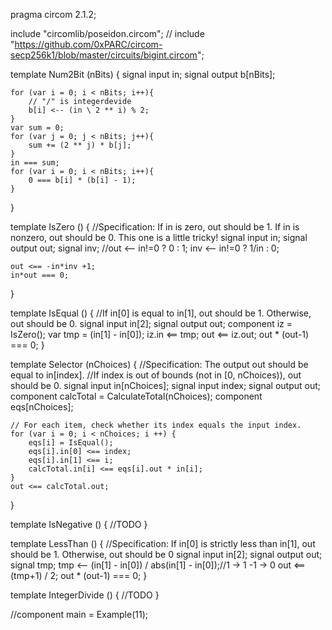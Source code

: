 pragma circom 2.1.2;

include "circomlib/poseidon.circom";
// include "https://github.com/0xPARC/circom-secp256k1/blob/master/circuits/bigint.circom";

template Num2Bit (nBits) {
    signal input in;
    signal output b[nBits];
    
    for (var i = 0; i < nBits; i++){
        // "/" is integerdevide
        b[i] <-- (in \ 2 ** i) % 2;
    }
    var sum = 0;
    for (var j = 0; j < nBits; j++){
        sum += (2 ** j) * b[j];
    }
    in === sum;
    for (var i = 0; i < nBits; i++){
        0 === b[i] * (b[i] - 1);
    }
}

template IsZero () {
    //Specification: If in is zero, out should be 1. If in is nonzero, out should be 0. This one is a little tricky!
    signal input in;
    signal output out;
    signal inv;
    //out <-- in!=0 ? 0 : 1;
    inv <-- in!=0 ? 1/in : 0;

    out <== -in*inv +1;
    in*out === 0;
}

template IsEqual () {
    //If in[0] is equal to in[1], out should be 1. Otherwise, out should be 0.
    signal input in[2];
    signal output out;
    component iz = IsZero();
    var tmp = (in[1] - in[0]);
    iz.in <== tmp;
    out <== iz.out;
    out * (out-1) === 0;
}

template Selector (nChoices) {
    //Specification: The output out should be equal to in[index]. 
    //If index is out of bounds (not in [0, nChoices)), out should be 0.
    signal input in[nChoices];
    signal input index;
    signal output out;
    component calcTotal = CalculateTotal(nChoices);
    component eqs[nChoices];

    // For each item, check whether its index equals the input index.
    for (var i = 0; i < nChoices; i ++) {
        eqs[i] = IsEqual();
        eqs[i].in[0] <== index;
        eqs[i].in[1] <== i;
        calcTotal.in[i] <== eqs[i].out * in[i];
    }
    out <== calcTotal.out;
}

template IsNegative () {
    //TODO
}

template LessThan () {
    //Specification: If in[0] is strictly less than in[1], out should be 1. Otherwise, out should be 0
    signal input in[2];
    signal output out;
    signal tmp;
    tmp <-- (in[1] - in[0]) / abs(in[1] - in[0]);//1 -> 1 -1 -> 0
    out <== (tmp+1) / 2;
    out * (out-1) === 0;
}

template IntegerDivide () {
    //TODO
}

//component main = Example(11);
